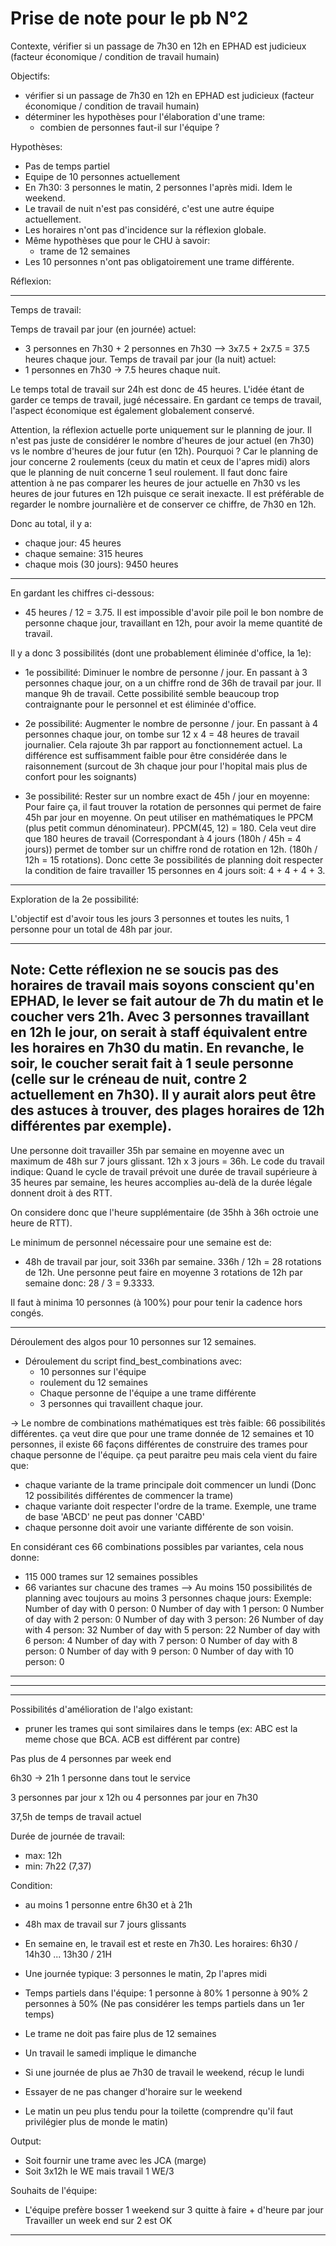 # Prise de note pour le pb N°2

Contexte, vérifier si un passage de 7h30 en 12h en EPHAD est judicieux (facteur économique / condition de travail humain)


Objectifs:

 - vérifier si un passage de 7h30 en 12h en EPHAD est judicieux (facteur économique / condition de travail humain)
 - déterminer les hypothèses pour l'élaboration d'une trame:
   - combien de personnes faut-il sur l'équipe ?

Hypothèses:

 - Pas de temps partiel
 - Equipe de 10 personnes actuellement
 - En 7h30: 3 personnes le matin, 2 personnes l'après midi. Idem le weekend.
 - Le travail de nuit n'est pas considéré, c'est une autre équipe actuellement.
 - Les horaires n'ont pas d'incidence sur la réflexion globale.
 - Même hypothèses que pour le CHU à savoir:
   - trame de 12 semaines
 - Les 10 personnes n'ont pas obligatoirement une trame différente.


Réflexion:

------
Temps de travail:

Temps de travail par jour (en journée) actuel:
 - 3 personnes en 7h30 + 2 personnes en 7h30 --> 3x7.5 + 2x7.5 = 37.5 heures chaque jour.
Temps de travail par jour (la nuit) actuel:
 - 1 personnes en 7h30 -> 7.5 heures chaque nuit.

Le temps total de travail sur 24h est donc de 45 heures.
L'idée étant de garder ce temps de travail, jugé nécessaire. En gardant ce temps de travail, l'aspect économique est
également globalement conservé.

Attention, la réflexion actuelle porte uniquement sur le planning de jour. Il n'est pas juste de considérer le nombre
d'heures de jour actuel (en 7h30) vs le nombre d'heures de jour futur (en 12h).
Pourquoi ? Car le planning de jour concerne 2 roulements (ceux du matin et ceux de l'apres midi) alors que le planning
de nuit concerne 1 seul roulement.
Il faut donc faire attention à ne pas comparer les heures de jour actuelle en 7h30 vs les heures de jour futures en 12h
puisque ce serait inexacte.
Il est préférable de regarder le nombre journalière et de conserver ce chiffre, de 7h30 en 12h.

Donc au total, il y a:
 - chaque jour: 45 heures
 - chaque semaine: 315 heures
 - chaque mois (30 jours): 9450 heures

----

En gardant les chiffres ci-dessous:

 - 45 heures / 12 = 3.75.
Il est impossible d'avoir pile poil le bon nombre de personne chaque jour, travaillant en 12h, pour avoir la meme quantité
de travail.

Il y a donc 3 possibilités (dont une probablement éliminée d'office, la 1e):
 - 1e possibilité: Diminuer le nombre de personne / jour.
En passant à 3 personnes chaque jour, on a un chiffre rond de 36h de travail par jour. Il manque 9h de travail.
Cette possibilité semble beaucoup trop contraignante pour le personnel et est éliminée d'office.

 - 2e possibilité: Augmenter le nombre de personne / jour.
En passant à 4 personnes chaque jour, on tombe sur 12 x 4 = 48 heures de travail journalier. Cela rajoute 3h par rapport
au fonctionnement actuel. La différence est suffisamment faible pour être considérée dans le raisonnement (surcout de 3h
chaque jour pour l'hopital mais plus de confort pour les soignants)

 - 3e possibilité: Rester sur un nombre exact de 45h / jour en moyenne:
Pour faire ça, il faut trouver la rotation de personnes qui permet de faire 45h par jour en moyenne.
On peut utiliser en mathématiques le PPCM (plus petit commun dénominateur).
PPCM(45, 12) = 180.
Cela veut dire que 180 heures de travail (Correspondant à 4 jours (180h / 45h = 4 jours)) permet de tomber sur un chiffre
rond de rotation en 12h. (180h / 12h = 15 rotations).
Donc cette 3e possibilités de planning doit respecter la condition de faire travailler 15 personnes en 4 jours soit:
4 + 4 + 4 + 3.


-----------

Exploration de la 2e possibilité:

L'objectif est d'avoir tous les jours 3 personnes et toutes les nuits, 1 personne pour un total de 48h par jour.

---
Note: Cette réflexion ne se soucis pas des horaires de travail mais soyons conscient qu'en EPHAD, le lever se fait autour
de 7h du matin et le coucher vers 21h. Avec 3 personnes travaillant en 12h le jour, on serait à staff équivalent entre
les horaires en 7h30 du matin. En revanche, le soir, le coucher serait fait à 1 seule personne (celle sur le créneau de
nuit, contre 2 actuellement en 7h30). Il y aurait alors peut être des astuces à trouver, des plages horaires de 12h différentes
par exemple).
---

Une personne doit travailler 35h par semaine en moyenne avec un maximum de 48h sur 7 jours glissant.
 12h x 3 jours = 36h.
Le code du travail indique: Quand le cycle de travail prévoit une durée de travail supérieure à 35 heures par semaine, les heures accomplies au-delà de la durée légale donnent droit à des RTT.

On considere donc que l'heure supplémentaire (de 35hh à 36h octroie une heure de RTT).

Le minimum de personnel nécessaire pour une semaine est de:
 - 48h de travail par jour, soit 336h par semaine.
336h / 12h = 28 rotations de 12h.
Une personne peut faire en moyenne 3 rotations de 12h par semaine donc: 28 / 3 = 9.3333.

Il faut à minima 10 personnes (à 100%) pour pour tenir la cadence hors congés.

---
Déroulement des algos pour 10 personnes sur 12 semaines.

- Déroulement du script find_best_combinations avec:
  - 10 personnes sur l'équipe
  - roulement du 12 semaines
  - Chaque personne de l'équipe a une trame différente
  - 3 personnes qui travaillent chaque jour.

-> Le nombre de combinations mathématiques est très faible: 66 possibilités différentes.
ça veut dire que pour une trame donnée de 12 semaines et 10 personnes, il existe 66 façons différentes de construire des trames
pour chaque personne de l'équipe. ça peut paraitre peu mais cela vient du faire que:
 - chaque variante de la trame principale doit commencer un lundi (Donc 12 possibilités différentes de commencer la trame)
 - chaque variante doit respecter l'ordre de la trame. Exemple, une trame de base 'ABCD' ne peut pas donner 'CABD'
 - chaque personne doit avoir une variante différente de son voisin.

En considérant ces 66 combinations possibles par variantes, cela nous donne:
 - 115 000 trames sur 12 semaines possibles
 - 66 variantes sur chacune des trames
 --> Au moins 150 possibilités de planning avec toujours au moins 3 personnes chaque jours:
     Exemple:
        Number of day with 0 person: 0
        Number of day with 1 person: 0
        Number of day with 2 person: 0
        Number of day with 3 person: 26
        Number of day with 4 person: 32
        Number of day with 5 person: 22
        Number of day with 6 person: 4
        Number of day with 7 person: 0
        Number of day with 8 person: 0
        Number of day with 9 person: 0
        Number of day with 10 person: 0












 *****************************
 *****************************
 *****************************

Possibilités d'amélioration de l'algo existant:

 - pruner les trames qui sont similaires dans le temps (ex: ABC est la meme chose que BCA. ACB est différent par contre)




 Pas plus de 4 personnes par week end


6h30 -> 21h
1 personne dans tout le service

3 personnes par jour x 12h
ou
4 personnes par jour en 7h30

37,5h  de temps de travail actuel

Durée de journée de travail:
 - max: 12h
 - min: 7h22 (7,37)

Condition:
 - au moins 1 personne entre 6h30 et à 21h
 - 48h max de travail sur 7 jours glissants
 - En semaine en, le travail est et reste en 7h30.
   Les horaires: 6h30 / 14h30 ... 13h30 / 21H
 - Une journée typique: 3 personnes le matin, 2p l'apres midi
 - Temps partiels dans l'équipe:
     1 personne à 80%
     1 personne à 90%
     2 personnes à 50%
   (Ne pas considérer les temps partiels dans un 1er temps)
 - Le trame ne doit pas faire plus de 12 semaines
 - Un travail le samedi implique le dimanche
 - Si une journée de plus ae 7h30 de travail le weekend, récup le lundi
 - Essayer de ne pas changer d'horaire sur le weekend

 - Le matin un peu plus tendu pour la toilette (comprendre qu'il faut privilégier plus de monde le matin)


Output:
 - Soit fournir une trame avec les JCA (marge)
 - Soit 3x12h le WE mais travail 1 WE/3

Souhaits de l'équipe:
 - L'équipe prefère bosser 1 weekend sur 3 quitte à faire + d'heure par jour
   Travailler un week end sur 2 est OK


---
